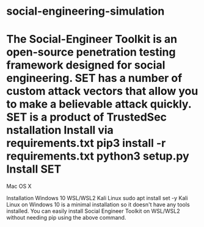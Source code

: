 # social-engineering-simulation
The Social-Engineer Toolkit is an open-source penetration testing framework designed for social engineering. SET has a number of custom attack vectors that allow you to make a believable attack quickly. SET is a product of TrustedSec
nstallation
Install via requirements.txt
pip3 install -r requirements.txt
python3 setup.py 
Install SET
=======

Mac OS X

Installation
Windows 10 WSL/WSL2 Kali Linux
sudo apt install set -y
Kali Linux on Windows 10 is a minimal installation so it doesn't have any tools installed. You can easily install Social Engineer Toolkit on WSL/WSL2 without needing pip using the above command.
